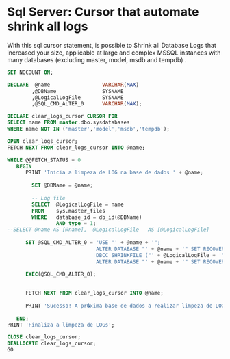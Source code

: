 # Sql Server: Cursor that automate shrink all logs
With this sql cursor statement, is possible to Shrink all Database Logs that increased your size, applicable at large and complex MSSQL instances with many databases (excluding master, model, msdb and tempdb)
.
```sql
SET NOCOUNT ON;

DECLARE  @name                 VARCHAR(MAX)
		,@DBName               SYSNAME
        ,@LogicalLogFile       SYSNAME
        ,@SQL_CMD_ALTER_0	   VARCHAR(MAX);

DECLARE clear_logs_cursor CURSOR FOR
SELECT name FROM master.dbo.sysdatabases
WHERE name NOT IN ('master','model','msdb','tempdb');

OPEN clear_logs_cursor;
FETCH NEXT FROM clear_logs_cursor INTO @name;

WHILE @@FETCH_STATUS = 0
   BEGIN
	  PRINT 'Inicia a limpeza de LOG na base de dados ' + @name;
	  
		SET @DBName = @name;
 
		-- Log file
		SELECT  @LogicalLogFile = name
		FROM    sys.master_files
		WHERE   database_id = db_id(@DBName)
				AND type = 1;
--SELECT @name AS [@name],  @LogicalLogFile   AS [@LogicalLogFile]
		
	  SET @SQL_CMD_ALTER_0 = 'USE "' + @name + '";
							 ALTER DATABASE "' + @name + '" SET RECOVERY SIMPLE;
							 DBCC SHRINKFILE ("' + @LogicalLogFile + '", 1);
							 ALTER DATABASE "' + @name + '" SET RECOVERY FULL;';
	  
	  EXEC(@SQL_CMD_ALTER_0);
		

      FETCH NEXT FROM clear_logs_cursor INTO @name;
      
      PRINT 'Sucesso! A pr�xima base de dados a realizar limpeza de LOG ser� ' + @name;
      
   END;
PRINT 'Finaliza a limpeza de LOGs';

CLOSE clear_logs_cursor;
DEALLOCATE clear_logs_cursor;
GO
```
